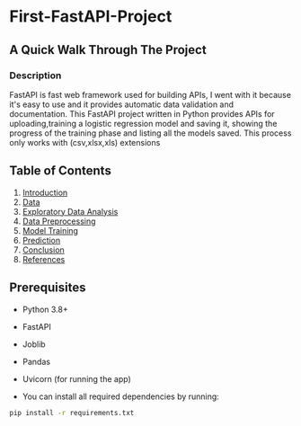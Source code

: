 # First-FastAPI-Project

## A Quick Walk Through The Project

### Description
FastAPI is fast web framework used for building APIs, I went with it because it's easy to use and it provides automatic data validation and documentation. This FastAPI project written in Python provides APIs for uploading,training a logistic regression model and saving it, showing the progress of the training phase and listing all the models saved. This process only works with (csv,xlsx,xls) extensions

## Table of Contents

1. [Introduction](#endpoints.py)
2. [Data](#data)
3. [Exploratory Data Analysis](#exploratory-data-analysis)
4. [Data Preprocessing](#data-preprocessing)
5. [Model Training](#model-training)
6. [Prediction](#prediction)
7. [Conclusion](#conclusion)
8. [References](#references)
## Prerequisites

- Python 3.8+
- FastAPI
- Joblib
- Pandas
- Uvicorn (for running the app)

- You can install all required dependencies by running:

```bash
pip install -r requirements.txt
